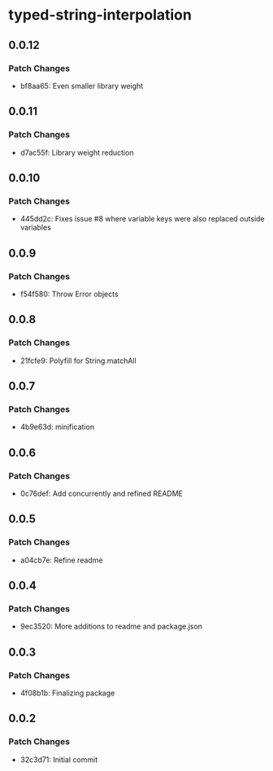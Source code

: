 # typed-string-interpolation

## 0.0.12

### Patch Changes

- bf8aa65: Even smaller library weight

## 0.0.11

### Patch Changes

- d7ac55f: Library weight reduction

## 0.0.10

### Patch Changes

- 445dd2c: Fixes issue #8 where variable keys were also replaced outside variables

## 0.0.9

### Patch Changes

- f54f580: Throw Error objects

## 0.0.8

### Patch Changes

- 21fcfe9: Polyfill for String.matchAll

## 0.0.7

### Patch Changes

- 4b9e63d: minification

## 0.0.6

### Patch Changes

- 0c76def: Add concurrently and refined README

## 0.0.5

### Patch Changes

- a04cb7e: Refine readme

## 0.0.4

### Patch Changes

- 9ec3520: More additions to readme and package.json

## 0.0.3

### Patch Changes

- 4f08b1b: Finalizing package

## 0.0.2

### Patch Changes

- 32c3d71: Initial commit

